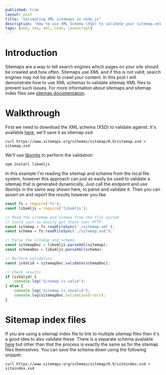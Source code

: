 ```yaml
---
published: true
layout: post
title: "Validating XML sitemaps in node.js"
description: "How to use XML Schema (XSD) to validate your sitemap.xml in node.js"
tags: [web, seo, xml, node, javascript]
---
```


# Introduction
Sitemaps are a way to tell search engines which pages on your site should be crawled and how often. Sitemaps use XML and if this is not valid, search engines may not be able to crawl your content. In this post I will demonstrate how to use XML schemas to validate sitemap XML files to prevent such issues. For more information about sitemaps and sitemap index files see [sitemap documentation](https://www.sitemaps.org/protocol.html).

# Walkthrough
First we need to download the XML schema (XSD) to validate against. It's available [here](https://www.sitemaps.org/schemas/sitemap/0.9/sitemap.xsd), we'll save it as sitemap.xsd:

`curl https://www.sitemaps.org/schemas/sitemap/0.9/sitemap.xsd > sitemap.xsd`

We'll use [libxmljs](https://github.com/libxmljs/libxmljs) to perform the validation:

`npm install libxmljs`

In this example I'm reading the sitemap and schema from the local file system, however this approach can just as easily be used to validate a sitemap that is generated dynamically. Just call the endpoint and use libxmljs in the same way shown here, to parse and validate it. Then you can assert on and report the results however you like.

``` javascript
const fs = require('fs');
const libxmljs = require('libxmljs');

// Read the sitemap and schema from the file system
// Could just as easily get these over HTTP
const sitemap = fs.readFileSync('./sitemap.xml');
const schema = fs.readFileSync('./sitemap.xsd');

// Parse the sitemap and schema
const sitemapDoc = libxmljs.parseXml(sitemap);
const schemaDoc = libxmljs.parseXml(schema);

// Perform validation
const isValid = sitemapDoc.validate(schemaDoc);

// Check results
if (isValid) {
    console.log('Sitemap is valid');
} else {
    console.log('Sitemap is invalid');
    console.log(sitemapDoc.validationErrors);
}
```

# Sitemap index files
If you are using a sitemap index file to link to multiple sitemap files then it's a good idea to also validate these. There is a separate schema available [here](hhttps://www.sitemaps.org/schemas/sitemap/0.9/siteindex.xsd) but other than that the process is exactly the same as for the sitemap files themselves. You can save the schema down using the following snippet:

`curl https://www.sitemaps.org/schemas/sitemap/0.9/siteindex.xsd > siteindex.xsd`

